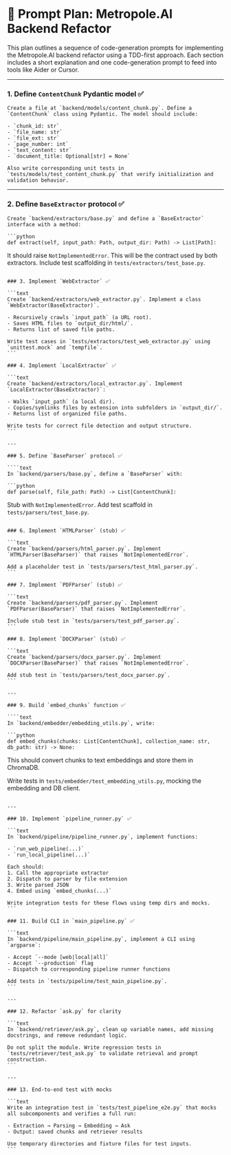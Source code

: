 # 🧭 Prompt Plan: Metropole.AI Backend Refactor

This plan outlines a sequence of code-generation prompts for implementing the Metropole.AI backend refactor using a TDD-first approach. Each section includes a short explanation and one code-generation prompt to feed into tools like Aider or Cursor.

---

### 1. Define `ContentChunk` Pydantic model ✅

```text
Create a file at `backend/models/content_chunk.py`. Define a `ContentChunk` class using Pydantic. The model should include:

- `chunk_id: str`
- `file_name: str`
- `file_ext: str`
- `page_number: int`
- `text_content: str`
- `document_title: Optional[str] = None`

Also write corresponding unit tests in `tests/models/test_content_chunk.py` that verify initialization and validation behavior.
```

---

### 2. Define `BaseExtractor` protocol ✅

````text
Create `backend/extractors/base.py` and define a `BaseExtractor` interface with a method:

```python
def extract(self, input_path: Path, output_dir: Path) -> List[Path]:
````

It should raise `NotImplementedError`. This will be the contract used by both extractors. Include test scaffolding in `tests/extractors/test_base.py`.

`````

### 3. Implement `WebExtractor` ✅

```text
Create `backend/extractors/web_extractor.py`. Implement a class `WebExtractor(BaseExtractor)`.

- Recursively crawls `input_path` (a URL root).
- Saves HTML files to `output_dir/html/`.
- Returns list of saved file paths.

Write test cases in `tests/extractors/test_web_extractor.py` using `unittest.mock` and `tempfile`.
```

### 4. Implement `LocalExtractor` ✅

```text
Create `backend/extractors/local_extractor.py`. Implement `LocalExtractor(BaseExtractor)`:

- Walks `input_path` (a local dir).
- Copies/symlinks files by extension into subfolders in `output_dir/`.
- Returns list of organized file paths.

Write tests for correct file detection and output structure.
```

---

### 5. Define `BaseParser` protocol ✅

````text
In `backend/parsers/base.py`, define a `BaseParser` with:

```python
def parse(self, file_path: Path) -> List[ContentChunk]:
`````

Stub with `NotImplementedError`. Add test scaffold in `tests/parsers/test_base.py`.

`````

### 6. Implement `HTMLParser` (stub) ✅

```text
Create `backend/parsers/html_parser.py`. Implement `HTMLParser(BaseParser)` that raises `NotImplementedError`.

Add a placeholder test in `tests/parsers/test_html_parser.py`.
```

### 7. Implement `PDFParser` (stub) ✅

```text
Create `backend/parsers/pdf_parser.py`. Implement `PDFParser(BaseParser)` that raises `NotImplementedError`.

Include stub test in `tests/parsers/test_pdf_parser.py`.
```

### 8. Implement `DOCXParser` (stub) ✅

```text
Create `backend/parsers/docx_parser.py`. Implement `DOCXParser(BaseParser)` that raises `NotImplementedError`.

Add stub test in `tests/parsers/test_docx_parser.py`.
```

---

### 9. Build `embed_chunks` function ✅

````text
In `backend/embedder/embedding_utils.py`, write:

```python
def embed_chunks(chunks: List[ContentChunk], collection_name: str, db_path: str) -> None:
`````

This should convert chunks to text embeddings and store them in ChromaDB.

Write tests in `tests/embedder/test_embedding_utils.py`, mocking the embedding and DB client.

````

---

### 10. Implement `pipeline_runner.py` ✅

```text
In `backend/pipeline/pipeline_runner.py`, implement functions:

- `run_web_pipeline(...)`
- `run_local_pipeline(...)`

Each should:
1. Call the appropriate extractor
2. Dispatch to parser by file extension
3. Write parsed JSON
4. Embed using `embed_chunks(...)`

Write integration tests for these flows using temp dirs and mocks.
```

### 11. Build CLI in `main_pipeline.py` ✅

```text
In `backend/pipeline/main_pipeline.py`, implement a CLI using `argparse`:

- Accept `--mode [web|local|all]`
- Accept `--production` flag
- Dispatch to corresponding pipeline runner functions

Add tests in `tests/pipeline/test_main_pipeline.py`.
```

---

### 12. Refactor `ask.py` for clarity

```text
In `backend/retriever/ask.py`, clean up variable names, add missing docstrings, and remove redundant logic.

Do not split the module. Write regression tests in `tests/retriever/test_ask.py` to validate retrieval and prompt construction.
```

---

### 13. End-to-end test with mocks

```text
Write an integration test in `tests/test_pipeline_e2e.py` that mocks all subcomponents and verifies a full run:

- Extraction → Parsing → Embedding → Ask
- Output: saved chunks and retriever results

Use temporary directories and fixture files for test inputs.
```
````

